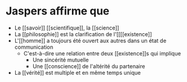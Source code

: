 # Jaspers affirme que

- Le [[savoir]] [[scientifique]], la [[science]]
- La [[philosophie]] est la clarification de l'[[[[existence]]
- L'[[homme]] a toujours été ouvert aux autres dans un état de communication
  - C'est-à-dire une relation entre deux [[existence]]s qui implique
    - Une sincérité mutuelle
    - Une [[conscience]] de l'altérité du partenaire
- La [[vérité]] est multiple et en même temps unique